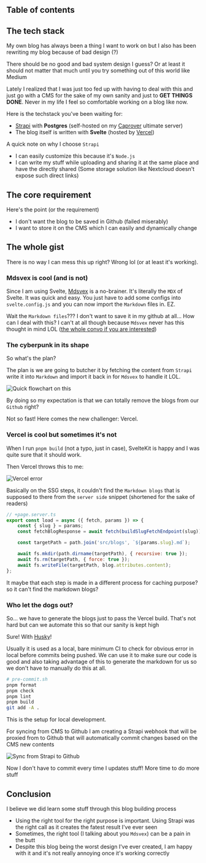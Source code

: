 ## Table of contents

## The tech stack

My own blog has always been a thing I want to work on but I also has been rewriting my blog because of bad design (?)

There should be no good and bad system design I guess? Or at least it should not matter that much until you try something out of this world like Medium

Lately I realized that I was just too fed up with having to deal with this and just go with a CMS for the sake of my own sanity and just to **GET THINGS DONE**. Never in my life I feel so comfortable working on a blog like now.

Here is the techstack you've been waiting for:
- [Strapi](https://strapi.io/) with **Postgres** (self-hosted on my [Caprover](https://caprover.com/) ultimate server)
- The blog itself is written with **Svelte** (hosted by [Vercel](https://vercel.com/lamnguyenkhmt2017))

A quick note on why I choose `Strapi`
- I can easily customize this because it's `Node.js`
- I can write my stuff while uploading and sharing it at the same place and have the directly shared (Some storage solution like Nextcloud doesn't expose such direct links)

## The core requirement

Here's the point (or the requirement)
- I don't want the blog to be saved in Github (failed miserably)
- I want to store it on the CMS which I can easily and dynamically change

## The whole gist

There is no way I can mess this up right? Wrong lol (or at least it's working).

### Mdsvex is cool (and is not)

Since I am using Svelte, [Mdsvex](https://mdsvex.pngwn.io/) is a no-brainer. It's literally the `MDX` of Svelte. It was quick and easy. You just have to add some configs into `svelte.config.js` and you can now import the `Markdown` files in. EZ.

Wait the `Markdown files`??? I don't want to save it in my github at all... How can I deal with this? I can't at all though because `Mdsvex` never has this thought in mind LOL ([the whole convo if you are interested](https://github.com/pngwn/MDsveX/issues/418))

### The cyberpunk in its shape
So what's the plan?

The plan is we are going to butcher it by fetching the content from `Strapi` write it into `Markdown` and import it back in for `Mdsvex` to handle it LOL.

![Quick flowchart on this](https://cms.lamnguyencse17.dev/uploads/blog_processing_1a726c43e7.png)

By doing so my expectation is that we can totally remove the blogs from our `Github` right?

Not so fast! Here comes the new challenger: Vercel.

### Vercel is cool but sometimes it's not

When I run `pnpm build` (not a typo, just in case), SvelteKit is happy and I was quite sure that it should work.

Then Vercel throws this to me:

![Vercel error](https://cms.lamnguyencse17.dev/uploads/vercel_error_6c2da6209d.png)

Basically on the SSG steps, it couldn't find the `Markdown blogs` that is supposed to there from the `server side` snippet (shortened for the sake of readers)

```js
// +page.server.ts
export const load = async ({ fetch, params }) => {
	const { slug } = params;
	const fetchBlogResponse = await fetch(buildSlugFetchEndpoint(slug));

	const targetPath = path.join('src/blogs', `${params.slug}.md`);

	await fs.mkdir(path.dirname(targetPath), { recursive: true });
	await fs.rm(targetPath, { force: true });
	await fs.writeFile(targetPath, blog.attributes.content);
};
```
It maybe that each step is made in a different process for caching purpose? so it can't find the markdown blogs?

### Who let the dogs out?
So... we have to generate the blogs just to pass the Vercel build. That's not hard but can we automate this so that our sanity is kept high

Sure! With [Husky](https://typicode.github.io/husky/)!

Usually it is used as a local, bare minimum CI to check for obvious error in local before commits being pushed. We can use it to make sure our code is good and also taking advantage of this to generate the markdown for us so we don't have to manually do this at all.

```bash
# pre-commit.sh
pnpm format
pnpm check
pnpm lint
pnpm build
git add -A .
```

This is the setup for local development.

For syncing from CMS to Github I am creating a Strapi webhook that will be proxied from to Github that will automatically commit changes based on the CMS new contents

![Sync from Strapi to Github](https://cms.lamnguyencse17.dev/uploads/strapi_sync_github_7343377cd6.png)

Now I don't have to commit every time I updates stuff! More time to do more stuff

## Conclusion
I believe we did learn some stuff through this blog building process
- Using the right tool for the right purpose is important. Using Strapi was the right call as it creates the fatest result I've ever seen
- Sometimes, the right tool (I talking about you `Mdsvex`) can be a pain in the butt
- Despite this blog being the worst design I've ever created, I am happy with it and it's not really annoying once it's working correctly